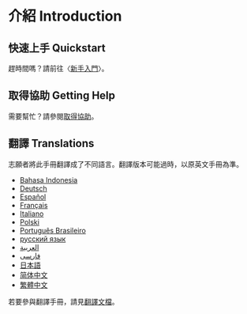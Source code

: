 # 介紹 Introduction

## 快速上手 Quickstart

趕時間嗎？請前往〈[新手入門](getting-started.md)〉。

## 取得協助 Getting Help

需要幫忙？請參閱[取得協助](https://faqs.ankiweb.net/getting-help.html)。

## 翻譯 Translations

志願者將此手冊翻譯成了不同語言。翻譯版本可能過時，以原英文手冊為準。

- [Bahasa Indonesia](https://apps.ankiweb.net/docs/manual.id.html)
- [Deutsch](http://www.dennisproksch.de/anki)
- [Español](https://apps.ankiweb.net/docs/manual.es.html)
- [Français](https://apps.ankiweb.net/docs/manual.fr.html)
- [Italiano](https://web.archive.org/web/20160423223801/http://192.167.9.6/Anki_ITA/Manual_ITA.htm)
- [Polski](https://platynowy.github.io/anki-manual/)
- [Português Brasileiro](https://mizerablebr.github.io/anki-manual/)
- [русский язык](https://alexeygorelov.github.io/anki-manual-ru/)
- [العربية](https://abdnh.github.io/anki-manual/)
- [فارسى](http://ankidroid.ir/anki.pdf)
- [日本語](http://wikiwiki.jp/rage2050/?FrontPage)
- [简体中文](http://www.ankichina.net/manual/anki/)
- [繁體中文](https://anki-manual-zh-tw.github.io/anki-manual/)

若要參與翻譯手冊，請見[翻譯文檔](https://translating.ankiweb.net/anki/manual.html)。
